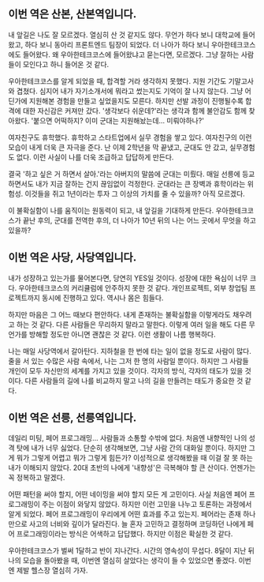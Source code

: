 ## 이번 역은 산본, 산본역입니다.

내 앞길은 나도 잘 모르겠다. 열심히 산 것 같지도 않다. 무언가 하다 보니 대학교에 들어왔고, 하다 보니 동아리 프론트엔드 팀장이 되었다. 더 나아가 하다 보니 우아한테크코스에도 들어왔다. 왜 우아한테크코스에 들어왔냐고 묻는다면, 모르겠다. 그냥 잘하는 사람들이 모인다고 하니 들어온 것 같다.

우아한테크코스를 알게 되었을 때, 합격할 거라 생각하지 못했다. 지원 기간도 기말고사와 겹쳤다. 심지어 내가 자기소개서에 뭐라고 썼는지도 기억이 잘 나지 않는다. 그냥 어딘가에 지원해본 경험을 만들고 싶었을지도 모른다. 하지만 선발 과정이 진행될수록 합격에 대한 자신감은 커져만 갔다. '생각보다 쉬운데?'라는 생각과 함께 불안감도 함께 찾아왔다. '붙으면 어떡하지? 이미 군대는 지원해놨는데… 미뤄야하나?'

여자친구도 휴학했다. 휴학하고 스타트업에서 실무 경험을 쌓고 있다. 여자친구의 이런 모습이 내게 더욱 큰 자극을 준다. 난 이제 2학년을 막 끝냈고, 군대도 안 갔고, 실무경험도 없다. 이런 사실이 나를 더욱 조급하고 답답하게 만든다. 

결국 '하고 싶은 거 하면서 살아.'라는 아버지의 말씀에 군대는 미뤘다. 매일 선릉에 등교하면서도 내가 지금 잘하는 건지 끊임없이 걱정한다. 군대라는 큰 장벽과 휴학이라는 위험성. 이것들을 쥐고 1년이라는 투자 그 이상의 가치를 줄 수 있을까? 아직 모르겠다.

이 불확실함이 나를 움직이는 원동력이 되고, 내 앞길을 기대하게 만든다. 우아한테크코스가 끝난 후의, 군대를 전역한 후의, 더 나아가 10년 뒤의 나는 어느 곳에서 무엇을 하고 있을까?
 
## 이번 역은 사당, 사당역입니다.

내가 성장하고 있는가를 물어본다면, 당연히 YES일 것이다. 성장에 대한 욕심이 너무 크다. 우아한테크코스의 커리큘럼에 안주하지 못한 것 같다. 개인프로젝트, 외부 창업팀 프로젝트까지 동시에 진행하고 있다. 역시나 몸은 힘들다. 

하지만 마음은 그 어느 때보다 편안하다. 내게 존재하는 불확실함을 이렇게라도 채우려고 하는 것 같다. 다른 사람들은 무리하지 말라고 말한다. 이렇게 여러 일을 해도 다른 무언가를 방해할 정도만 아니면 괜찮은 것 같다. 이런 생활이 나름 행복하다. 

나는 매일 사당역에서 갈아탄다. 지하철을 한 번에 타는 일이 없을 정도로 사람이 많다. 줄을 서 있는 수많은 사람 속에서, 나는 그저 한 명의 사람일 뿐이다. 하지만 그 사람들 개인이 모두 자신만의 세계를 가지고 있을 것이다. 각자의 방식, 각자의 태도가 있을 것이다. 다른 사람들의 길에 나를 비교하지 말고 나의 길을 만들려는 태도가 중요한 것 같다.

## 이번 역은 선릉, 선릉역입니다.

데일리 미팅, 페어 프로그래밍… 사람들과 소통할 수밖에 없다. 처음엔 내향적인 나의 성격 탓에 내가 너무 싫었다. 단순히 생각해보면, 그냥 사람 간의 대화일 뿐이다. 하지만 그게 뭐가 그렇게 어렵고 뭐가 그렇게 힘든가? 이성적으로 생각해봤을 때 이걸 잘 못 하는 내가 이해되지 않았다. 20대 초반의 나에게 '내향성'은 극복해야 할 큰 산이다. 언젠가는 꼭 정복하고 말겠다.

어떤 패턴을 써야 할지, 어떤 네이밍을 써야 할지 모든 게 고민이다. 사실 처음엔 페어 프로그래밍이 주는 이점이 와닿지 않았다. 하지만 이런 고민을 나누고 토론하는 과정에서 알게 되었다. 페어 프로그래밍이 우리에게 어떤 효과를 주고 있는지. 페어라는 존재 하나만으로 사고의 너비와 깊이가 달라진다. 늘 혼자 고민하고 결정하며 코딩하던 나에게 페어 프로그래밍이라는 방식은 어색하고 답답했다. 하지만 이점은 확실한 것 같다.

우아한테크코스가 벌써 1달하고 반이 지나간다. 시간의 영속성이 무섭다. 8달이 지난 뒤 나의 모습을 돌아봤을 때, 이번엔 열심히 살았다는 생각이 들 수 있었으면 좋겠다. 이번엔 제발 헬스장 열심히 가자.

